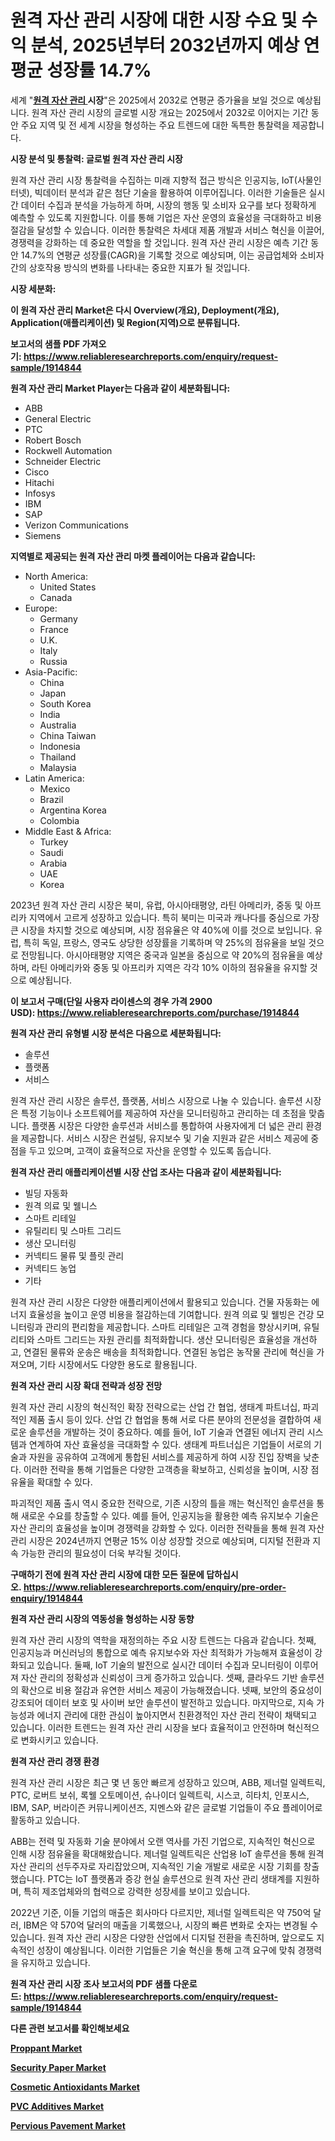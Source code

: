 <p><h1>원격 자산 관리 시장에 대한 시장 수요 및 수익 분석, 2025년부터 2032년까지 예상 연평균 성장률 14.7%</h1></p><p>세계 "<strong><a href="https://www.reliableresearchreports.com/remote-asset-management-r1914844?utm_campaign=106&utm_medium=8&utm_source=Github&utm_content=ia&utm_term=18032025&utm_id=remote-asset-management">원격 자산 관리&nbsp;</a></strong><strong>시장</strong>"은 2025에서 2032로 연평균 증가율을 보일 것으로 예상됩니다. 원격 자산 관리 시장의 글로벌 시장 개요는 2025에서 2032로 이어지는 기간 동안 주요 지역 및 전 세계 시장을 형성하는 주요 트렌드에 대한 독특한 통찰력을 제공합니다.</p>
<p><strong>시장 분석 및 통찰력: 글로벌 원격 자산 관리 시장</strong></p>
<p><p>원격 자산 관리 시장 통찰력을 수집하는 미래 지향적 접근 방식은 인공지능, IoT(사물인터넷), 빅데이터 분석과 같은 첨단 기술을 활용하여 이루어집니다. 이러한 기술들은 실시간 데이터 수집과 분석을 가능하게 하며, 시장의 행동 및 소비자 요구를 보다 정확하게 예측할 수 있도록 지원합니다. 이를 통해 기업은 자산 운영의 효율성을 극대화하고 비용 절감을 달성할 수 있습니다. 이러한 통찰력은 차세대 제품 개발과 서비스 혁신을 이끌어, 경쟁력을 강화하는 데 중요한 역할을 할 것입니다. 원격 자산 관리 시장은 예측 기간 동안 14.7%의 연평균 성장률(CAGR)을 기록할 것으로 예상되며, 이는 공급업체와 소비자 간의 상호작용 방식의 변화를 나타내는 중요한 지표가 될 것입니다.</p><a href="%7CAUTHORITHY_DOMAIN_URL%7C?utm_campaign=106&utm_medium=8&utm_source=Github&utm_content=ia&utm_term=18032025&utm_id=remote-asset-management"></a></p>
<p><strong>시장 세분화:</strong></p>
<p><strong>이 원격 자산 관리 Market은 다시 Overview(개요), Deployment(개요), Application(애플리케이션) 및 Region(지역)으로 분류됩니다.</strong></p>
<p><strong>보고서의 샘플 PDF 가져오기:&nbsp;<a href="https://www.reliableresearchreports.com/enquiry/request-sample/1914844?utm_campaign=106&utm_medium=8&utm_source=Github&utm_content=ia&utm_term=18032025&utm_id=remote-asset-management">https://www.reliableresearchreports.com/enquiry/request-sample/1914844</a></strong><strong></strong></p>
<p><strong>원격 자산 관리 Market Player는 다음과 같이 세분화됩니다:</strong></p>
<p><ul><li>ABB</li><li>General Electric</li><li>PTC</li><li>Robert Bosch</li><li>Rockwell Automation</li><li>Schneider Electric</li><li>Cisco</li><li>Hitachi</li><li>Infosys</li><li>IBM</li><li>SAP</li><li>Verizon Communications</li><li>Siemens</li></ul></p>
<p><strong>지역별로 제공되는 원격 자산 관리 마켓 플레이어는 다음과 같습니다:</strong></p>
<p><ul>
    <li>
        North America:
        <ul>
            <li>United States</li>
            <li>Canada</li>
        </ul>
    </li>
    <li>
        Europe:
        <ul>
            <li>Germany</li>
            <li>France</li>
            <li>U.K.</li>
            <li>Italy</li>
            <li>Russia</li>
        </ul>
    </li>
    <li>
        Asia-Pacific:
        <ul>
            <li>China</li>
            <li>Japan</li>
            <li>South Korea</li>
            <li>India</li>
            <li>Australia</li>
            <li>China Taiwan</li>
            <li>Indonesia</li>
            <li>Thailand</li>
            <li>Malaysia</li>
        </ul>
    </li>
    <li>
        Latin America:
        <ul>
            <li>Mexico</li>
            <li>Brazil</li>
            <li>Argentina Korea</li>
            <li>Colombia</li>
        </ul>
    </li>
    <li>
        Middle East & Africa:
        <ul>
            <li>Turkey</li>
            <li>Saudi</li>
            <li>Arabia</li>
            <li>UAE</li>
            <li>Korea</li>
        </ul>
    </li>
    </ul></p>
<p><p>2023년 원격 자산 관리 시장은 북미, 유럽, 아시아태평양, 라틴 아메리카, 중동 및 아프리카 지역에서 고르게 성장하고 있습니다. 특히 북미는 미국과 캐나다를 중심으로 가장 큰 시장을 차지할 것으로 예상되며, 시장 점유율은 약 40%에 이를 것으로 보입니다. 유럽, 특히 독일, 프랑스, 영국도 상당한 성장률을 기록하며 약 25%의 점유율을 보일 것으로 전망됩니다. 아시아태평양 지역은 중국과 일본을 중심으로 약 20%의 점유율을 예상하며, 라틴 아메리카와 중동 및 아프리카 지역은 각각 10% 이하의 점유율을 유지할 것으로 예상됩니다.</p></p>
<p><strong>이 보고서 구매(단일 사용자 라이센스의 경우 가격 2900 USD):&nbsp;<a href="https://www.reliableresearchreports.com/purchase/1914844?utm_campaign=106&utm_medium=8&utm_source=Github&utm_content=ia&utm_term=18032025&utm_id=remote-asset-management">https://www.reliableresearchreports.com/purchase/1914844</a></strong></p>
<p><strong>원격 자산 관리 유형별 시장 분석은 다음으로 세분화됩니다:</strong></p>
<p><ul><li>솔루션</li><li>플랫폼</li><li>서비스</li></ul></p>
<p><p>원격 자산 관리 시장은 솔루션, 플랫폼, 서비스 시장으로 나눌 수 있습니다. 솔루션 시장은 특정 기능이나 소프트웨어를 제공하여 자산을 모니터링하고 관리하는 데 초점을 맞춥니다. 플랫폼 시장은 다양한 솔루션과 서비스를 통합하여 사용자에게 더 넓은 관리 환경을 제공합니다. 서비스 시장은 컨설팅, 유지보수 및 기술 지원과 같은 서비스 제공에 중점을 두고 있으며, 고객이 효율적으로 자산을 운영할 수 있도록 돕습니다.</p></p>
<p><strong>원격 자산 관리 애플리케이션별 시장 산업 조사는 다음과 같이 세분화됩니다:</strong></p>
<p><ul><li>빌딩 자동화</li><li>원격 의료 및 웰니스</li><li>스마트 리테일</li><li>유틸리티 및 스마트 그리드</li><li>생산 모니터링</li><li>커넥티드 물류 및 플릿 관리</li><li>커넥티드 농업</li><li>기타</li></ul></p>
<p><p>원격 자산 관리 시장은 다양한 애플리케이션에서 활용되고 있습니다. 건물 자동화는 에너지 효율성을 높이고 운영 비용을 절감하는데 기여합니다. 원격 의료 및 웰빙은 건강 모니터링과 관리의 편리함을 제공합니다. 스마트 리테일은 고객 경험을 향상시키며, 유틸리티와 스마트 그리드는 자원 관리를 최적화합니다. 생산 모니터링은 효율성을 개선하고, 연결된 물류와 운송은 배송을 최적화합니다. 연결된 농업은 농작물 관리에 혁신을 가져오며, 기타 시장에서도 다양한 용도로 활용됩니다.</p></p>
<p><strong>원격 자산 관리 시장 확대 전략과 성장 전망</strong></p>
<p><p>원격 자산 관리 시장의 혁신적인 확장 전략으로는 산업 간 협업, 생태계 파트너십, 파괴적인 제품 출시 등이 있다. 산업 간 협업을 통해 서로 다른 분야의 전문성을 결합하여 새로운 솔루션을 개발하는 것이 중요하다. 예를 들어, IoT 기술과 연결된 에너지 관리 시스템과 연계하여 자산 효율성을 극대화할 수 있다. 생태계 파트너십은 기업들이 서로의 기술과 자원을 공유하여 고객에게 통합된 서비스를 제공하게 하여 시장 진입 장벽을 낮춘다. 이러한 전략을 통해 기업들은 다양한 고객층을 확보하고, 신뢰성을 높이며, 시장 점유율을 확대할 수 있다.</p><p>파괴적인 제품 출시 역시 중요한 전략으로, 기존 시장의 틀을 깨는 혁신적인 솔루션을 통해 새로운 수요를 창출할 수 있다. 예를 들어, 인공지능을 활용한 예측 유지보수 기술은 자산 관리의 효율성을 높이며 경쟁력을 강화할 수 있다. 이러한 전략들을 통해 원격 자산 관리 시장은 2024년까지 연평균 15% 이상 성장할 것으로 예상되며, 디지털 전환과 지속 가능한 관리의 필요성이 더욱 부각될 것이다.</p></p>
<p><strong>구매하기 전에 원격 자산 관리 시장에 대한 모든 질문에 답하십시오.&nbsp;<a href="https://www.reliableresearchreports.com/enquiry/pre-order-enquiry/1914844?utm_campaign=106&utm_medium=8&utm_source=Github&utm_content=ia&utm_term=18032025&utm_id=remote-asset-management">https://www.reliableresearchreports.com/enquiry/pre-order-enquiry/1914844</a></strong><strong></strong></p>
<p><strong>원격 자산 관리 시장의 역동성을 형성하는 시장 동향</strong></p>
<p><p>원격 자산 관리 시장의 역학을 재정의하는 주요 시장 트렌드는 다음과 같습니다. 첫째, 인공지능과 머신러닝의 통합으로 예측 유지보수와 자산 최적화가 가능해져 효율성이 강화되고 있습니다. 둘째, IoT 기술의 발전으로 실시간 데이터 수집과 모니터링이 이루어져 자산 관리의 정확성과 신뢰성이 크게 증가하고 있습니다. 셋째, 클라우드 기반 솔루션의 확산으로 비용 절감과 유연한 서비스 제공이 가능해졌습니다. 넷째, 보안의 중요성이 강조되어 데이터 보호 및 사이버 보안 솔루션이 발전하고 있습니다. 마지막으로, 지속 가능성과 에너지 관리에 대한 관심이 높아지면서 친환경적인 자산 관리 전략이 채택되고 있습니다. 이러한 트렌드는 원격 자산 관리 시장을 보다 효율적이고 안전하며 혁신적으로 변화시키고 있습니다.</p></p>
<p><strong>원격 자산 관리 경쟁 환경</strong></p>
<p><p>원격 자산 관리 시장은 최근 몇 년 동안 빠르게 성장하고 있으며, ABB, 제너럴 일렉트릭, PTC, 로버트 보쉬, 록웰 오토메이션, 슈나이더 일렉트릭, 시스코, 히타치, 인포시스, IBM, SAP, 버라이즌 커뮤니케이션즈, 지멘스와 같은 글로벌 기업들이 주요 플레이어로 활동하고 있습니다.</p><p>ABB는 전력 및 자동화 기술 분야에서 오랜 역사를 가진 기업으로, 지속적인 혁신으로 인해 시장 점유율을 확대해왔습니다. 제너럴 일렉트릭은 산업용 IoT 솔루션을 통해 원격 자산 관리의 선두주자로 자리잡았으며, 지속적인 기술 개발로 새로운 시장 기회를 창출했습니다. PTC는 IoT 플랫폼과 증강 현실 솔루션으로 원격 자산 관리 생태계를 지원하며, 특히 제조업체와의 협력으로 강력한 성장세를 보이고 있습니다.</p><p>2022년 기준, 이들 기업의 매출은 회사마다 다르지만, 제너럴 일렉트릭은 약 750억 달러, IBM은 약 570억 달러의 매출을 기록했으나, 시장의 빠른 변화로 숫자는 변경될 수 있습니다. 원격 자산 관리 시장은 다양한 산업에서 디지털 전환을 촉진하며, 앞으로도 지속적인 성장이 예상됩니다. 이러한 기업들은 기술 혁신을 통해 고객 요구에 맞춰 경쟁력을 유지하고 있습니다.</p></p>
<p><strong>원격 자산 관리 시장 조사 보고서의 PDF 샘플 다운로드:&nbsp;<a href="https://www.reliableresearchreports.com/enquiry/request-sample/1914844?utm_campaign=106&utm_medium=8&utm_source=Github&utm_content=ia&utm_term=18032025&utm_id=remote-asset-management">https://www.reliableresearchreports.com/enquiry/request-sample/1914844</a></strong></p>
<p><strong></strong></p>
<p><strong></strong></p>
<p><strong></strong></p>
<p><strong></strong></p>
<p><strong>다른 관련 보고서를 확인해보세요</strong></p>
<p><strong><p><a href="https://github.com/warshatulang0/Market-Research-Report-List-1/blob/main/proppant-market.md?utm_campaign=106&utm_medium=8&utm_source=Github&utm_content=ia&utm_term=18032025&utm_id=remote-asset-management">Proppant Market</a></p><p><a href="https://github.com/kryshaprilbb/Market-Research-Report-List-1/blob/main/security-paper-market.md?utm_campaign=106&utm_medium=8&utm_source=Github&utm_content=ia&utm_term=18032025&utm_id=remote-asset-management">Security Paper Market</a></p><p><a href="https://github.com/minakibanov/Market-Research-Report-List-1/blob/main/cosmetic-antioxidants-market.md?utm_campaign=106&utm_medium=8&utm_source=Github&utm_content=ia&utm_term=18032025&utm_id=remote-asset-management">Cosmetic Antioxidants Market</a></p><p><a href="https://github.com/yepezkommakp/Market-Research-Report-List-1/blob/main/pvc-additives-market.md?utm_campaign=106&utm_medium=8&utm_source=Github&utm_content=ia&utm_term=18032025&utm_id=remote-asset-management">PVC Additives Market</a></p><p><a href="https://github.com/syiqvanyo/Market-Research-Report-List-1/blob/main/pervious-pavement-market.md?utm_campaign=106&utm_medium=8&utm_source=Github&utm_content=ia&utm_term=18032025&utm_id=remote-asset-management">Pervious Pavement Market</a></p></strong></p>